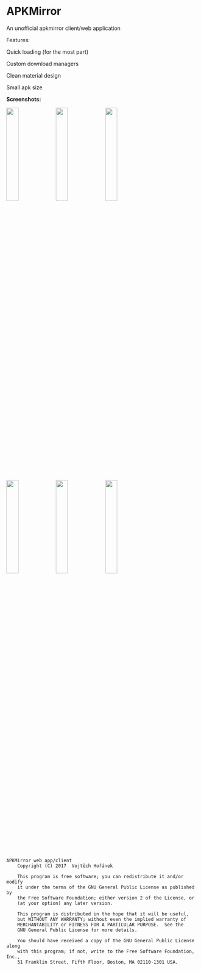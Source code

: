 # APKMirror

An unofficial apkmirror client/web application

Features:

Quick loading (for the most part)

Custom download managers

Clean material design

Small apk size

<b>Screenshots:</b>

<img src="https://github.com/vojta-horanek/APKMirror/raw/master/screenshots/1.png" width="25%" height=25%/>
<img src="https://github.com/vojta-horanek/APKMirror/raw/master/screenshots/2.png" width="25%" height=25%/>
<img src="https://github.com/vojta-horanek/APKMirror/raw/master/screenshots/3.png" width="25%" height=25%/>
<img src="https://github.com/vojta-horanek/APKMirror/raw/master/screenshots/4.png" width="25%" height=25%/>
<img src="https://github.com/vojta-horanek/APKMirror/raw/master/screenshots/5.png" width="25%" height=25%/>
<img src="https://github.com/vojta-horanek/APKMirror/raw/master/screenshots/6.png" width="25%" height=25%/>


```
APKMirror web app/client
    Copyright (C) 2017  Vojtěch Hořánek

    This program is free software; you can redistribute it and/or modify
    it under the terms of the GNU General Public License as published by
    the Free Software Foundation; either version 2 of the License, or
    (at your option) any later version.

    This program is distributed in the hope that it will be useful,
    but WITHOUT ANY WARRANTY; without even the implied warranty of
    MERCHANTABILITY or FITNESS FOR A PARTICULAR PURPOSE.  See the
    GNU General Public License for more details.

    You should have received a copy of the GNU General Public License along
    with this program; if not, write to the Free Software Foundation, Inc.,
    51 Franklin Street, Fifth Floor, Boston, MA 02110-1301 USA.
```
